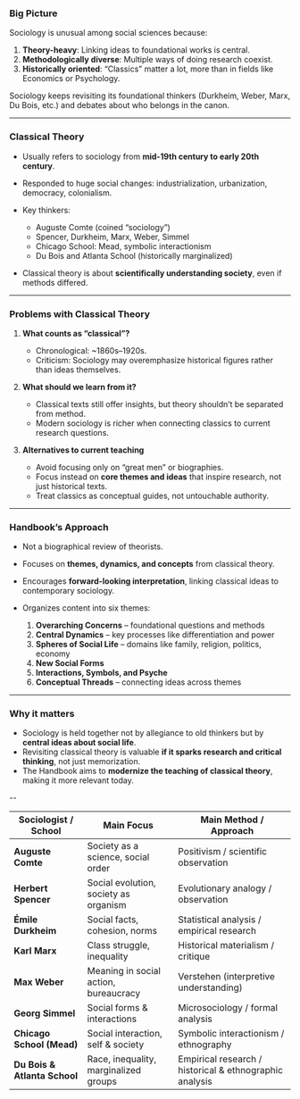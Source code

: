 
### **Big Picture**

Sociology is unusual among social sciences because:

1. **Theory-heavy**: Linking ideas to foundational works is central.
2. **Methodologically diverse**: Multiple ways of doing research coexist.
3. **Historically oriented**: “Classics” matter a lot, more than in fields like Economics or Psychology.

Sociology keeps revisiting its foundational thinkers (Durkheim, Weber, Marx, Du Bois, etc.) and debates about who belongs in the canon.

---

### **Classical Theory**

* Usually refers to sociology from **mid-19th century to early 20th century**.
* Responded to huge social changes: industrialization, urbanization, democracy, colonialism.
* Key thinkers:

  * Auguste Comte (coined “sociology”)
  * Spencer, Durkheim, Marx, Weber, Simmel
  * Chicago School: Mead, symbolic interactionism
  * Du Bois and Atlanta School (historically marginalized)
* Classical theory is about **scientifically understanding society**, even if methods differed.

---

### **Problems with Classical Theory**

1. **What counts as “classical”?**

   * Chronological: \~1860s–1920s.
   * Criticism: Sociology may overemphasize historical figures rather than ideas themselves.
2. **What should we learn from it?**

   * Classical texts still offer insights, but theory shouldn’t be separated from method.
   * Modern sociology is richer when connecting classics to current research questions.
3. **Alternatives to current teaching**

   * Avoid focusing only on “great men” or biographies.
   * Focus instead on **core themes and ideas** that inspire research, not just historical texts.
   * Treat classics as conceptual guides, not untouchable authority.

---

### **Handbook’s Approach**

* Not a biographical review of theorists.
* Focuses on **themes, dynamics, and concepts** from classical theory.
* Encourages **forward-looking interpretation**, linking classical ideas to contemporary sociology.
* Organizes content into six themes:

  1. **Overarching Concerns** – foundational questions and methods
  2. **Central Dynamics** – key processes like differentiation and power
  3. **Spheres of Social Life** – domains like family, religion, politics, economy
  4. **New Social Forms**
  5. **Interactions, Symbols, and Psyche**
  6. **Conceptual Threads** – connecting ideas across themes

---

### **Why it matters**

* Sociology is held together not by allegiance to old thinkers but by **central ideas about social life**.
* Revisiting classical theory is valuable **if it sparks research and critical thinking**, not just memorization.
* The Handbook aims to **modernize the teaching of classical theory**, making it more relevant today.

--















| Sociologist / School         | Main Focus                            | Main Method / Approach                                  |
| ---------------------------- | ------------------------------------- | ------------------------------------------------------- |
| **Auguste Comte**            | Society as a science, social order    | Positivism / scientific observation                     |
| **Herbert Spencer**          | Social evolution, society as organism | Evolutionary analogy / observation                      |
| **Émile Durkheim**           | Social facts, cohesion, norms         | Statistical analysis / empirical research               |
| **Karl Marx**                | Class struggle, inequality            | Historical materialism / critique                       |
| **Max Weber**                | Meaning in social action, bureaucracy | Verstehen (interpretive understanding)                  |
| **Georg Simmel**             | Social forms & interactions           | Microsociology / formal analysis                        |
| **Chicago School (Mead)**    | Social interaction, self & society    | Symbolic interactionism / ethnography                   |
| **Du Bois & Atlanta School** | Race, inequality, marginalized groups | Empirical research / historical & ethnographic analysis |
